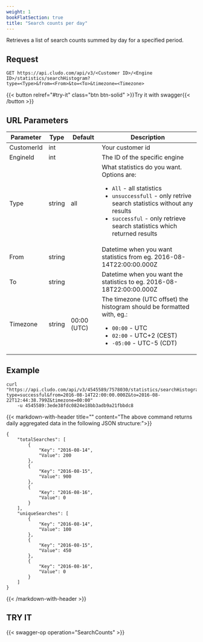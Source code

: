 ```yaml
---
weight: 1
bookFlatSection: true
title: "Search counts per day"
---
```


Retrieves a list of search counts summed by day for a specified period.

## Request

```
GET https://api.cludo.com/api/v3/<Customer ID>/<Engine ID>/statistics/searchHistogram?
type=<Type>&from=<From>&to=<To>&timezone=<Timezone>
```
{{< button relref="#try-it" class="btn btn-solid" >}}Try it with swagger{{< /button >}}
## URL Parameters

| Parameter   |Type|Default| Description                                     |
| ----------- |----|-------|------------------------------------------|
| CustomerId  |int ||Your customer id                                 | 
| EngineId   |int ||The ID of the specific engine| 
| Type   |string |all|What statistics do you want. Options are: <ul><li>`All` - all statistics</li><li>`unsuccessfull`  - only retrive search statistics without any results </li><li>`successful` - only retrieve search statistics which returned results</li></ul>| 
| From    |string ||Datetime when you want statistics from eg. 2016-08-14T22:00:00.000Z| 
| To   |string ||Datetime when you want the statistics to eg. 2016-08-18T22:00:00.000Z| 
| Timezone   |string |00:00 (UTC)	|The timezone (UTC offset) the histogram should be formatted with, eg.:  <ul><li>`00:00` - UTC</li><li>`02:00`  -  UTC+2 (CEST) </li><li>`-05:00` - UTC-5 (CDT)</li></ul>| |

## Example

```
curl "https://api.cludo.com/api/v3/4545589/7578030/statistics/searchHistogram?
type=successful&from=2016-08-14T22:00:00.000Z&to=2016-08-22T12:44:38.799Z&timezone=00:00"
    -u 4545589:3ede38fdc0824e18bb3adb9a21fbbdc8
```

{{< markdown-with-header title="" content="The above command returns daily aggregated data in the following JSON structure:">}}
```
{
    "totalSearches": [
        {
            "Key": "2016-08-14", 
            "Value": 200
        },
        {
            "Key": "2016-08-15", 
            "Value": 900
        },
        {
            "Key": "2016-08-16", 
            "Value": 0
        }
    ],
    "uniqueSearches": [
        {
            "Key": "2016-08-14", 
            "Value": 100
        },
        {
            "Key": "2016-08-15", 
            "Value": 450
        },
        {
            "Key": "2016-08-16", 
            "Value": 0
        }
    ]
}
```
{{< /markdown-with-header >}} 

## TRY IT
{{< swagger-op operation="SearchCounts" >}}